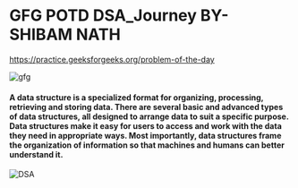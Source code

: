 # GFG POTD DSA_Journey BY-SHIBAM NATH
https://practice.geeksforgeeks.org/problem-of-the-day

![gfg](https://media.geeksforgeeks.org/img-practice/Problemofthedaynewcopy-1637640589.png)

#### A data structure is a specialized format for organizing, processing, retrieving and storing data. There are several basic and advanced types of data structures, all designed to arrange data to suit a specific purpose. Data structures make it easy for users to access and work with the data they need in appropriate ways. Most importantly, data structures frame the organization of information so that machines and humans can better understand it.


![DSA](https://blog.penjee.com/wp-content/uploads/2015/11/binary-search-tree-sorted-array-animation.gif)

















